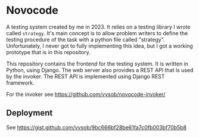 # Novocode

A testing system created by me in 2023. It relies on a testing library I wrote called `strategy`. It's main concept is to allow problem writers to define the testing procedure of the task with a python file called "strategy". Unfortunately, I never got to fully implementing this idea, but I got a working prototype that is in this repository.

This repository contains the frontend for the testing system. It is written in Python, using Django. The web server also provides a REST API that is used by the invoker. The REST API is implemented using Django REST framework.

For the invoker see https://github.com/vvsob/novocode-invoker/

## Deployment

See https://gist.github.com/vvsob/9bc666bf28be61fa7c0fb003bf70b5b8
